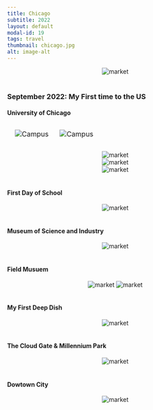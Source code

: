 ```yaml
---
title: Chicago
subtitle: 2022
layout: default
modal-id: 19
tags: travel
thumbnail: chicago.jpg
alt: image-alt
---
```

<html>
<head>
    <meta name="viewport" content="width=device-width, initial-scale=1.0">
    <style>
        table {
            border-collapse: separate;
            border-spacing: 10px;
        }
        table img {
            max-width: 100%;
            height: auto;
        }
    </style>
</head>
<body>
    <div style="text-align: center;">
        <img src="img/blog/chicago.jpg" alt="market" style="max-width: 800%; height: auto;">
    </div>
    <br>
    <h3>September 2022: My First time to the US</h3>
    <h4>University of Chicago</h4>
    <table style="text-align: center;">
        <tr>
            <td><img src="img/blog/chicago/campus2.jpg" alt="Campus" style="max-width: 100%; height: auto;"></td>
            <td><img src="img/blog/chicago/campus3.jpg" alt="Campus" style="max-width: 100%; height: auto;"></td>
        </tr>
    </table>
    <div style="text-align: center;">
        <img src="img/blog/chicago/campus4.jpg" alt="market" style="max-width: 80%; height: auto;">
    </div>
    <div style="text-align: center;">
        <img src="img/blog/chicago/econ.jpg" alt="market" style="max-width: 80%; height: auto;">
    </div>
    <div style="text-align: center;">
        <img src="img/blog/chicago/keller.jpg" alt="market" style="max-width: 80%; height: auto;">
    </div>
    <br>
    <h4>First Day of School</h4>
    <div style="text-align: center;">
        <img src="img/blog/chicago/school.jpg" alt="market" style="max-width: 60%; height: auto;">
    </div>
    <br>
    <h4>Museum of Science and Industry</h4>
    <div style="text-align: center;">
        <img src="img/blog/chicago/science.jpg" alt="market" style="max-width: 80%; height: auto;">
    </div>
    <br>
    <h4>Field Musuem</h4>
    <div style="text-align: center;">
        <img src="img/blog/chicago/field.jpg" alt="market" style="max-width: 80%; height: auto;">
        <img src="img/blog/chicago/field2.jpg" alt="market" style="max-width: 80%; height: auto;">
    </div>
    <br>
    <h4>My First Deep Dish</h4>
    <div style="text-align: center;">
        <img src="img/blog/chicago/deep.jpg" alt="market" style="max-width: 60%; height: auto;">
    </div>
    <br>
    <h4>The Cloud Gate & Millennium Park</h4>
    <div style="text-align: center;">
        <img src="img/blog/chicago/bean.jpg" alt="market" style="max-width: 80%; height: auto;">
    </div>
    <br>
    <h4>Dowtown City</h4>
    <div style="text-align: center;">
        <img src="img/blog/chicago/city.jpg" alt="market" style="max-width: 60%; height: auto;">
    </div>
    <br>

</body>
</html>

